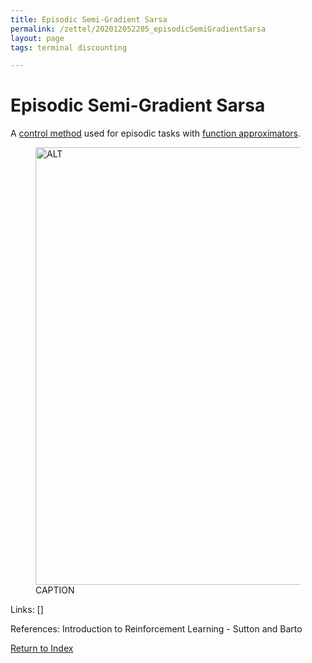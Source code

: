 ```yaml
---
title: Episodic Semi-Gradient Sarsa
permalink: /zettel/202012052205_episodicSemiGradientSarsa
layout: page
tags: terminal discounting

---
```

# Episodic Semi-Gradient Sarsa

A [control method](TODOs) used for episodic tasks with [function approximators](202012052211_rlFunctionApproximators).

<figure>
  <img src="/zettel/Images/ReinforcementLearning/EpisodicSemiGradientSarsaQ.png"
     alt="ALT"
     class="centerImage"
     style="width: 700px;" />
  <figcaption> CAPTION </figcaption>     
</figure>

Links: []

References: Introduction to Reinforcement Learning - Sutton and Barto

[Return to Index](index)